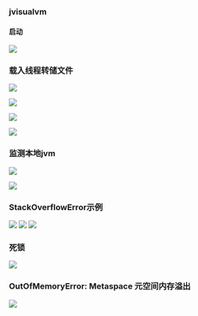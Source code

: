 ### jvisualvm

#### 启动

![](img/p47.png)

### 载入线程转储文件

![](img/p48.png)

![](img/p49.png)

![](img/p50.png)

![](img/p51.png)

### 监测本地jvm

![](img/p52.png)

![](img/p53.png)


### StackOverflowError示例


![](img/p55.png)
![](img/p56.png)
![](img/p57.png)


### 死锁
![](img/p63.png)

### OutOfMemoryError: Metaspace  元空间内存溢出
![](img/p65.png)


























































































